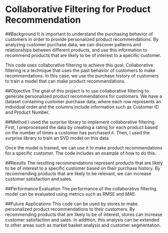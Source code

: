 # Collaborative Filtering for Product Recommendation
##Background
It is important to understand the purchasing behavior of customers in order to provide personalized product recommendations. By analyzing customer purchase data, we can discover patterns and relationships between different products, and use this information to recommend products that are likely to be of interest to a specific customer.

This code uses collaborative filtering to achieve this goal. Collaborative filtering is a technique that uses the past behavior of customers to make recommendations. In this case, we use the purchase history of customers to train a model that can make product recommendations.

##Objective
The goal of this project is to use collaborative filtering to generate personalized product recommendations for customers. We have a dataset containing customer purchase data, where each row represents an individual order and the columns include information such as Customer ID and Product Number.

##Method
I used the surprise library to implement collaborative filtering. First, I preprocessed the data by creating a rating for each product based on the number of times a customer has purchased it. Then, I used the surprise library to train an SVD model on this data.

Once the model is trained, we can use it to make product recommendations for a specific customer. The code includes an example of how to do this.

##Results
The resulting recommendations represent products that are likely to be of interest to a specific customer based on their purchase history. By recommending products that are likely to be relevant, we can increase customer satisfaction and sales.

##Performance Evaluation
The performance of the collaborative filtering model can be evaluated using metrics such as RMSE and MAE. 

##Future Applications
This code can be used by stores to make personalized product recommendations to their customers. By recommending products that are likely to be of interest, stores can increase customer satisfaction and sales. In addition, this analysis can be extended to other areas such as market basket analysis and customer segmentation.
